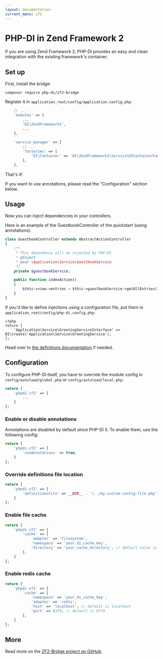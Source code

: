 ```yaml
---
layout: documentation
current_menu: zf2
---
```


# PHP-DI in Zend Framework 2

If you are using Zend Framework 2, PHP-DI provides an easy and clean integration with the existing framework's container.

## Set up

First, install the bridge:

```
composer require php-di/zf2-bridge
```

Register it in `application_root/config/application.config.php`:

```php
    // ...
    'modules' => [
        ...
        'DI\ZendFramework2',
        ...
    ],
    
    'service_manager' => [
        // ...
        'factories' => [
            'DI\Container' => 'DI\ZendFramework2\Service\DIContainerFactory',
        ],
    ],
```

That's it!

If you want to use annotations, please read the "Configuration" section below.

## Usage

Now you can inject dependencies in your controllers.

Here is an example of the GuestbookController of the quickstart (using annotations):

```php
class GuestbookController extends AbstractActionController
{
    /**
     * This dependency will be injected by PHP-DI
     * @Inject
     * @var \Application\Service\GuestbookService
     */
    private $guestbookService;

    public function indexAction()
    {
        $this->view->entries = $this->guestbookService->getAllEntries();
    }
}
```

If you'd like to define injections using a configuration file, put them in `application_root/config/php-di.config.php`:

```
<?php
return [
    'Application\Service\GreetingServiceInterface' => DI\create('Application\Service\GreetingService'),
];
```

Head over to [the definitions documentation](../php-definitions.html) if needed.

## Configuration

To configure PHP-DI itself, you have to override the module config in `config/autoload/global.php` or `config/autoload/local.php`:

```php
return [
    'phpdi-zf2' => [
        ...
    ]
];
```

### Enable or disable annotations

Annotations are disabled by default since PHP-DI 5. To enable them, use the following config:

```php
return [
    'phpdi-zf2' => [
        'useAnnotations' => true,
    ]
];
```

### Override definitions file location

```php
return [
    'phpdi-zf2' => [
        'definitionsFile' => __DIR__ . '/../my-custom-config-file.php',
    ]
];
```

### Enable file cache

```php
return [
    'phpdi-zf2' => [
        'cache' => [
            'adapter' => 'filesystem',
            'namespace' => 'your_di_cache_key',
            'directory' => 'your_cache_directory', // default value is data/php-di/cache
        ],
    ]
];
```

### Enable redis cache

```php
return [
    'phpdi-zf2' => [
        'cache' => [
            'namespace' => 'your_di_cache_key',
            'adapter' => 'redis',
            'host' => 'localhost', // default is localhost
            'port' => 6379, // default is 6379
        ],
    ]
];
```

## More

Read more on the [ZF2-Bridge project on GitHub](https://github.com/PHP-DI/ZF2-Bridge).
